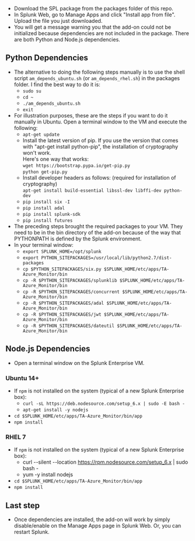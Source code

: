 * Download the SPL package from the packages folder of this repo.
* In Splunk Web, go to Manage Apps and click "Install app from file". Upload the file you just downloaded.
* You will get a message warning you that the add-on could not be initialized because dependencies are not included in the package. There are both Python and Node.js dependencies.

## Python Dependencies
* The alternative to doing the following steps manually is to use the shell script `am_depends_ubuntu.sh` (or `am_depends_rhel.sh`) in the packages folder. I find the best way to do it is:
  * `sudo su`
  * `cd ~`
  * `./am_depends_ubuntu.sh`
  * `exit`  
* For illustration purposes, these are the steps if you want to do it manually in Ubuntu. Open a terminal window to the VM and execute the following:
  * `apt-get update`
  * Install the latest version of pip. If you use the version that comes with "apt-get install python-pip", the installation of cryptography won't work.  
    Here's one way that works:  
      `wget https://bootstrap.pypa.io/get-pip.py`  
      `python get-pip.py`  
  * Install developer headers as follows:  (required for installation of cryptography)  
    `apt-get install build-essential libssl-dev libffi-dev python-dev` 
  * `pip install six -I`
  * `pip install adal` 
  * `pip install splunk-sdk` 
  * `pip install futures` 
* The preceding steps brought the required packages to your VM. They need to be in the bin directory of the add-on because of the way that PYTHONPATH is defined by the Splunk environment.  
* In your terminal window:
  * `export SPLUNK_HOME=/opt/splunk`
  * `export PYTHON_SITEPACKAGES=/usr/local/lib/python2.7/dist-packages`
  * `cp $PYTHON_SITEPACKAGES/six.py $SPLUNK_HOME/etc/apps/TA-Azure_Monitor/bin`
  * `cp -R $PYTHON_SITEPACKAGES/splunklib $SPLUNK_HOME/etc/apps/TA-Azure_Monitor/bin`
  * `cp -R $PYTHON_SITEPACKAGES/concurrent $SPLUNK_HOME/etc/apps/TA-Azure_Monitor/bin`
  * `cp -R $PYTHON_SITEPACKAGES/adal $SPLUNK_HOME/etc/apps/TA-Azure_Monitor/bin`
  * `cp -R $PYTHON_SITEPACKAGES/jwt $SPLUNK_HOME/etc/apps/TA-Azure_Monitor/bin`
  * `cp -R $PYTHON_SITEPACKAGES/dateutil $SPLUNK_HOME/etc/apps/TA-Azure_Monitor/bin`

## Node.js Dependencies
* Open a terminal window on the Splunk Enterprise VM.

### Ubuntu 14+
* If `npm` is not installed on the system (typical of a new Splunk Enterprise box):
  * `curl -sL https://deb.nodesource.com/setup_6.x | sudo -E bash -`
  * `apt-get install -y nodejs`
* `cd $SPLUNK_HOME/etc/apps/TA-Azure_Monitor/bin/app`
* `npm install`

### RHEL 7
* If `npm` is not installed on the system (typical of a new Splunk Enterprise box):
  * curl --silent --location https://rpm.nodesource.com/setup_6.x | sudo bash -
  * yum -y install nodejs
* `cd $SPLUNK_HOME/etc/apps/TA-Azure_Monitor/bin/app`
* `npm install`

## Last step
* Once dependencies are installed, the add-on will work by simply disable/enable on the Manage Apps page in Splunk Web. Or, you can restart Splunk.

